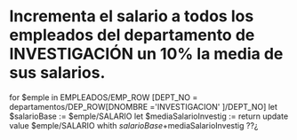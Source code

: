 # Incrementa el salario a todos los empleados del departamento de INVESTIGACIÓN un 10% la media de sus salarios.

   for $emple in EMPLEADOS/EMP_ROW [DEPT_NO = departamentos/DEP_ROW[DNOMBRE ='INVESTIGACION' ]/DEPT_NO]
   let $salarioBase := $emple/SALARIO
   let $mediaSalarioInvestig :=
   return update value
   $emple/SALARIO 
   whith $salarioBase+$mediaSalarioInvestig
   ??¿